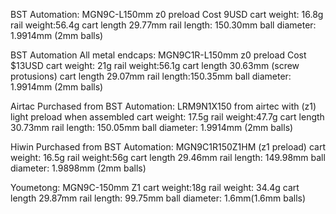BST Automation:
MGN9C-L150mm z0 preload Cost 9USD
cart weight: 16.8g
rail weight:56.4g
cart length 29.77mm
rail length: 150.30mm
ball diameter: 1.9914mm (2mm balls)

BST Automation All metal endcaps:
MGN9C1R-L150mm z0 preload Cost $13USD
cart weight: 21g
rail weight:56.1g
cart length 30.63mm (screw protusions)
cart length 29.07mm
rail length:150.35mm
ball diameter: 1.9914mm (2mm balls)

Airtac Purchased from BST Automation:
LRM9N1X150 from airtec with (z1) light preload when assembled
cart weight: 17.5g
rail weight:47.7g
cart length 30.73mm
rail length: 150.05mm
ball diameter: 1.9914mm (2mm balls)

Hiwin Purchased from BST Automation:
MGN9C1R150Z1HM (z1 preload)
cart weight: 16.5g
rail weight:56g
cart length 29.46mm
rail length: 149.98mm
ball diameter: 1.9898mm (2mm balls)

Youmetong:
MGN9C-150mm Z1
cart weight:18g
rail weight: 34.4g
cart length 29.87mm
rail length: 99.75mm
ball diameter: 1.6mm(1.6mm balls)